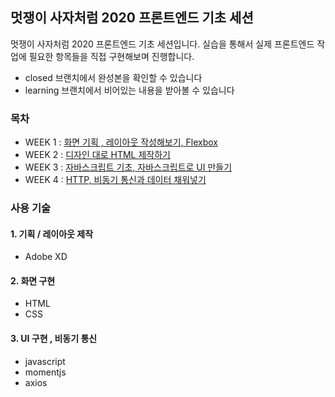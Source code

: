## 멋쟁이 사자처럼 2020 프론트엔드 기초 세션

멋쟁이 사자처럼 2020 프론트엔드 기초 세션입니다. 실습을 통해서 실제 프론트엔드 작업에 필요한 항목들을 직접 구현해보며 진행합니다.

- closed 브랜치에서 완성본을 확인할 수 있습니다
- learning 브랜치에서 비어있는 내용을 받아볼 수 있습니다

### 목차 

- WEEK 1 : [화면 기획 , 레이아웃 작성해보기, Flexbox](https://github.com/likelion-syu/2020-frontend-basic/blob/master/sessions/week1/)
- WEEK 2 : [디자인 대로 HTML 제작하기](https://github.com/likelion-syu/2020-frontend-basic/blob/master/sessions/week2/)
- WEEK 3 : [자바스크립트 기초, 자바스크립트로 UI 만들기](https://github.com/likelion-syu/2020-frontend-basic/blob/master/sessions/week3/) 
- WEEK 4 : [HTTP, 비동기 통신과 데이터 채워넣기](https://github.com/likelion-syu/2020-frontend-basic/blob/master/sessions/week4/) 

### 사용 기술 

#### 1. 기획 / 레이아웃 제작 

- Adobe XD

#### 2. 화면 구현

- HTML 
- CSS

#### 3. UI 구현 , 비동기 통신

- javascript
- momentjs
- axios